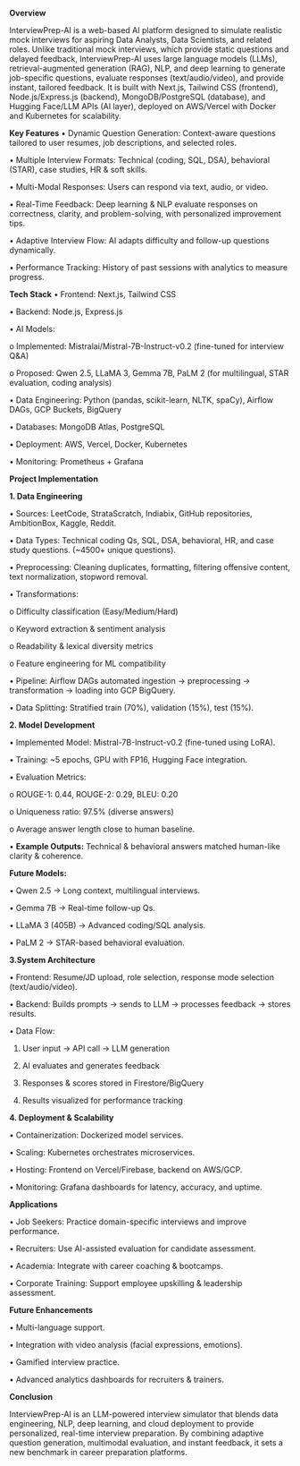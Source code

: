 **Overview**

InterviewPrep-AI is a web-based AI platform designed to simulate realistic mock interviews for aspiring Data Analysts, Data Scientists, and related roles. Unlike traditional mock interviews, which provide static questions and delayed feedback, InterviewPrep-AI uses large language models (LLMs), retrieval-augmented generation (RAG), NLP, and deep learning to generate job-specific questions, evaluate responses (text/audio/video), and provide instant, tailored feedback.
It is built with Next.js, Tailwind CSS (frontend), Node.js/Express.js (backend), MongoDB/PostgreSQL (database), and Hugging Face/LLM APIs (AI layer), deployed on AWS/Vercel with Docker and Kubernetes for scalability.

**Key Features**
•	Dynamic Question Generation: Context-aware questions tailored to user resumes, job descriptions, and selected roles.

•	Multiple Interview Formats: Technical (coding, SQL, DSA), behavioral (STAR), case studies, HR & soft skills.

•	Multi-Modal Responses: Users can respond via text, audio, or video.

•	Real-Time Feedback: Deep learning & NLP evaluate responses on correctness, clarity, and problem-solving, with personalized improvement tips.

•	Adaptive Interview Flow: AI adapts difficulty and follow-up questions dynamically.

•	Performance Tracking: History of past sessions with analytics to measure progress.

**Tech Stack**
•	Frontend: Next.js, Tailwind CSS

•	Backend: Node.js, Express.js

•	AI Models:

o	Implemented: Mistralai/Mistral-7B-Instruct-v0.2 (fine-tuned for interview Q&A)

o	Proposed: Qwen 2.5, LLaMA 3, Gemma 7B, PaLM 2 (for multilingual, STAR evaluation, coding analysis)


•	Data Engineering: Python (pandas, scikit-learn, NLTK, spaCy), Airflow DAGs, GCP Buckets, BigQuery

•	Databases: MongoDB Atlas, PostgreSQL

•	Deployment: AWS, Vercel, Docker, Kubernetes

•	Monitoring: Prometheus + Grafana

**Project Implementation**

**1. Data Engineering**
   
•	Sources: LeetCode, StrataScratch, Indiabix, GitHub repositories, AmbitionBox, Kaggle, Reddit.

•	Data Types: Technical coding Qs, SQL, DSA, behavioral, HR, and case study questions. (~4500+ unique questions).

•	Preprocessing: Cleaning duplicates, formatting, filtering offensive content, text normalization, stopword removal.

•	Transformations:

o	Difficulty classification (Easy/Medium/Hard)

o	Keyword extraction & sentiment analysis

o	Readability & lexical diversity metrics

o	Feature engineering for ML compatibility

•	Pipeline: Airflow DAGs automated ingestion → preprocessing → transformation → loading into GCP BigQuery.

•	Data Splitting: Stratified train (70%), validation (15%), test (15%).

**2. Model Development**

•	Implemented Model: Mistral-7B-Instruct-v0.2 (fine-tuned using LoRA).

•	Training: ~5 epochs, GPU with FP16, Hugging Face integration.

•	Evaluation Metrics:

o	ROUGE-1: 0.44, ROUGE-2: 0.29, BLEU: 0.20

o	Uniqueness ratio: 97.5% (diverse answers)

o	Average answer length close to human baseline.

•	**Example Outputs:** Technical & behavioral answers matched human-like clarity & coherence.


**Future Models:**

•	Qwen 2.5 → Long context, multilingual interviews.

•	Gemma 7B → Real-time follow-up Qs.

•	LLaMA 3 (405B) → Advanced coding/SQL analysis.

•	PaLM 2 → STAR-based behavioral evaluation.

**3.System Architecture**

•	Frontend: Resume/JD upload, role selection, response mode selection (text/audio/video).

•	Backend: Builds prompts → sends to LLM → processes feedback → stores results.

•	Data Flow:
1.	User input → API call → LLM generation

2.	AI evaluates and generates feedback

3.	Responses & scores stored in Firestore/BigQuery

4.	Results visualized for performance tracking

**4. Deployment & Scalability**
   
•	Containerization: Dockerized model services.

•	Scaling: Kubernetes orchestrates microservices.

•	Hosting: Frontend on Vercel/Firebase, backend on AWS/GCP.

•	Monitoring: Grafana dashboards for latency, accuracy, and uptime.

**Applications**

•	Job Seekers: Practice domain-specific interviews and improve performance.

•	Recruiters: Use AI-assisted evaluation for candidate assessment.

•	Academia: Integrate with career coaching & bootcamps.

•	Corporate Training: Support employee upskilling & leadership assessment.

**Future Enhancements**

•	Multi-language support.

•	Integration with video analysis (facial expressions, emotions).

•	Gamified interview practice.

•	Advanced analytics dashboards for recruiters & trainers.

**Conclusion**

InterviewPrep-AI is an LLM-powered interview simulator that blends data engineering, NLP, deep learning, and cloud deployment to provide personalized, real-time interview preparation. By combining adaptive question generation, multimodal evaluation, and instant feedback, it sets a new benchmark in career preparation platforms.

